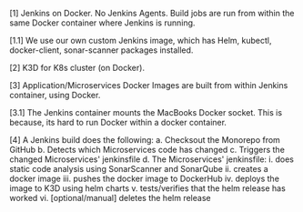 [1] Jenkins on Docker. No Jenkins Agents. Build jobs are run from within the same Docker container where Jenkins is running.

[1.1] We use our own custom Jenkins image, which has Helm, kubectl, docker-client, sonar-scanner packages installed.

[2] K3D for K8s cluster (on Docker).

[3] Application/Microservices Docker Images are built from within Jenkins container, using Docker.

[3.1] The Jenkins container mounts the MacBooks Docker socket. This is because, its hard to run Docker within a docker container.

[4] A Jenkins build does the following:
a. Checksout the Monorepo from GitHub
b. Detects which Microservices code has changed
c. Triggers the changed Microservices' jenkinsfile
d. The Microservices' jenkinsfile:
  i. does static code analysis using SonarScanner and SonarQube
  ii. creates a docker image
  iii. pushes the docker image to DockerHub
  iv. deploys the image to K3D using helm charts
  v. tests/verifies that the helm release has worked
  vi. [optional/manual] deletes the helm release
